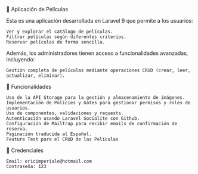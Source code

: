 🎥 Aplicación de Películas

Esta es una aplicación desarrollada en Laravel 9 que permite a los usuarios:

    Ver y explorar el catálogo de películas.
    Filtrar películas según diferentes criterios.
    Reservar películas de forma sencilla.

Además, los administradores tienen acceso a funcionalidades avanzadas, incluyendo:

    Gestión completa de películas mediante operaciones CRUD (crear, leer, actualizar, eliminar).

🚀 Funcionalidades

    Uso de la API Storage para la gestión y almacenamiento de imágenes.
    Implementación de Policies y Gates para gestionar permisos y roles de usuarios.
    Uso de componentes, validaciones y requests.
    Autenticación usando Laravel Socialite con Github.
    Configuración de Mailtrap para recibir emails de confirmación de reserva.
    Paginación traducida al Español.
    Feature Test para el CRUD de las Películas 

🌟 Credenciales

    Email: ericimperiale@hotmail.com
    Contraseña: 123
